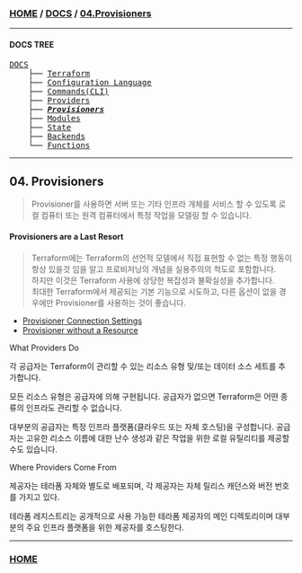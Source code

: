### [HOME](https://github.com/YGCHO-repo/Terraform/blob/main/README.md) / [DOCS](https://github.com/YGCHO-repo/Terraform/blob/main/DOCS/README.md) / [04.Provisioners](https://github.com/YGCHO-repo/Terraform/blob/main/DOCS/04_Provisioners/README.md)
---

#### DOCS TREE

<pre>
<a href = "https://github.com/YGCHO-repo/Terraform/blob/main/DOCS/README.md">DOCS</a>
    ├── <a href = "https://github.com/YGCHO-repo/Terraform/blob/main/DOCS/00_Terraform/README.md">Terraform</a>
    ├── <a href = "https://github.com/YGCHO-repo/Terraform/blob/main/DOCS/01_Configuration_Language/README.md">Configuration Language</a>
    ├── <a href = "https://github.com/YGCHO-repo/Terraform/blob/main/DOCS/02_Commands(CLI)/README.md">Commands(CLI)</a>
    ├── <a href = "https://github.com/YGCHO-repo/Terraform/blob/main/DOCS/03_Providers/README.md">Providers</a>
    ├── <i><b><a href = "https://github.com/YGCHO-repo/Terraform/blob/main/DOCS/04_Provisioners/README.md">Provisioners</a></b></i>
    ├── <a href = "https://github.com/YGCHO-repo/Terraform/blob/main/DOCS/05_Modules/README.md">Modules</a>
    ├── <a href = "https://github.com/YGCHO-repo/Terraform/blob/main/DOCS/06_State/README.md">State</a>
    ├── <a href = "https://github.com/YGCHO-repo/Terraform/blob/main/DOCS/07_Backends/README.md">Backends</a>
    └── <a href = "https://github.com/YGCHO-repo/Terraform/blob/main/DOCS/08_Functions/README.md">Functions</a>
</pre>

---

## 04. Provisioners

> Provisioner를 사용하면 서버 또는 기타 인프라 개체를 서비스 할 수 있도록 로컬 컴퓨터 또는 원격 컴퓨터에서 특정 작업을 모델링 할 수 있습니다.

#### Provisioners are a Last Resort

> Terraform에는 Terraform의 선언적 모델에서 직접 표현할 수 없는 특정 행동이 항상 있을것 임을 알고 프로비저닝의 개념을 실용주의의 척도로 포함합니다.  
> 하지만 이것은 Terraform 사용에 상당한 복잡성과 불확실성을 추가합니다.  
> 최대한 Terraform에서 제공되는 기본 기능으로 시도하고, 다른 옵션이 없을 경우에만 Provisioner를 사용하는 것이 좋습니다.

- [Provisioner Connection Settings](https://github.com/YGCHO-repo/Terraform/blob/main/DOCS/04_Provisioners/01_Provisioner_Connection_Settings/README.md)
- [Provisioner without a Resource](https://github.com/YGCHO-repo/Terraform/blob/main/DOCS/04_Provisioners/02_Provisioner_without_a_Resource/README.md)

What Providers Do

각 공급자는 Terraform이 관리할 수 있는 리소스 유형 및/또는 데이터 소스 세트를 추가합니다.

모든 리소스 유형은 공급자에 의해 구현됩니다. 공급자가 없으면 Terraform은 어떤 종류의 인프라도 관리할 수 없습니다.

대부분의 공급자는 특정 인프라 플랫폼(클라우드 또는 자체 호스팅)을 구성합니다. 공급자는 고유한 리소스 이름에 대한 난수 생성과 같은 작업을 위한 로컬 유틸리티를 제공할 수도 있습니다.

Where Providers Come From

제공자는 테라폼 자체와 별도로 배포되며, 각 제공자는 자체 릴리스 캐던스와 버전 번호를 가지고 있다.

테라폼 레지스트리는 공개적으로 사용 가능한 테라폼 제공자의 메인 디렉토리이며 대부분의 주요 인프라 플랫폼을 위한 제공자를 호스팅한다.

---

### [HOME](https://github.com/YGCHO-repo/Terraform/blob/main/README.md)
